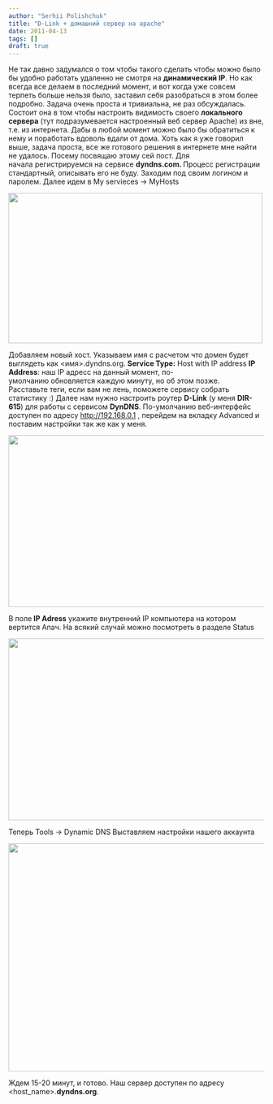```yaml
---
author: "Serhii Polishchuk"
title: "D-Link + домашний сервер на apache"
date: 2011-04-13
tags: []
draft: true
---
```

<!--more-->
<p>Не так давно задумался о том чтобы такого сделать чтобы можно было бы удобно работать удаленно не смотря на <strong>динамический IP</strong>. Но как всегда все делаем в последний момент, и вот когда уже совсем терпеть больше нельзя было, заставил себя разобраться в этом более подробно. Задача очень проста и тривиальна, не раз обсуждалась. Состоит она в том чтобы настроить видимость своего <strong>локального сервера</strong> (тут подразумевается настроенный веб сервер Apache) из вне, т.е. из интернета. Дабы в любой момент можно было бы обратиться к нему и поработать вдоволь вдали от дома. Хоть как я уже говорил выше, задача проста, все же готового решения в интернете мне найти не удалось. Посему посвящаю этому сей пост. <!--more-->Для начала&nbsp;регистрируемся&nbsp;на сервисе&nbsp;<strong>dyndns.com. </strong>Процесс регистрации стандартный, описывать его не буду. Заходим под своим логином и паролем. Далее идем в My servieces -&gt; MyHosts</p>

<p><img alt="" class="img-responsive" src="/uploads/2011/04/dyndns.jpg" style="width: 500px; height: 296px;" /></p>

<p>Добавляем новый хост. Указываем имя с расчетом что домен будет выглядеть как &lt;имя&gt;.dyndns.org. <strong>Service Type:</strong> Host with IP address <strong>IP Address</strong>: наш IP адресс на данный момент, по-умолчанию&nbsp;обновляется&nbsp;каждую минуту, но об этом позже. Расставьте&nbsp;теги, если вам не лень, поможете сервису собрать статистику :) Далее нам нужно настроить роутер <strong>D-Link</strong> (у меня <strong>DIR-615</strong>) для работы с сервисом <strong>DynDNS</strong>. По-умолчанию веб-интерфейс доступен по адресу&nbsp;<a href="http://192.168.0.1/">http://192.168.0.1</a> , перейдем на вкладку Advanced и поставим настройки так же как у меня.</p>

<p><img alt="" class="img-responsive" src="/uploads/2011/04/dlink-routing.jpg" style="width: 550px; height: 338px;" /></p>

<p>В поле<strong> IP Adress</strong> укажите внутренний IP компьютера на котором вертится Апач. На всякий случай можно посмотреть в разделе Status</p>

<p><img alt="" class="img-responsive" src="/uploads/2011/04/dlink-status.jpg" style="width: 550px; height: 358px;" /></p>

<p>Теперь Tools -&gt; Dynamic DNS Выставляем настройки нашего аккаунта</p>

<p><img alt="" class="img-responsive" src="/uploads/2011/04/dlink-dyndns.jpg" style="width: 550px; height: 449px;" /></p>

<p>Ждем 15-20 минут, и готово. Наш сервер доступен по адресу &lt;host_name&gt;.<strong>dyndns.org</strong>.</p>
